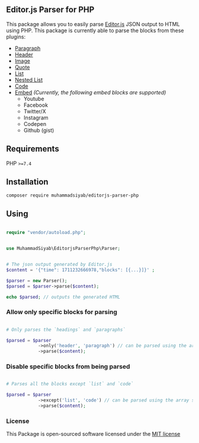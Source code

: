## Editor.js Parser for PHP

This package allows you to easily parse [Editor.js](https://editorjs.io/) JSON output to HTML using PHP. This package is currently able to parse the blocks from these plugins:

- [Paragraph](https://github.com/editor-js/paragraph)
- [Header](https://github.com/editor-js/header)
- [Image](https://github.com/editor-js/image)
- [Quote](https://github.com/editor-js/quote)
- [List](https://github.com/editor-js/list)
- [Nested List](https://github.com/editor-js/nested-list)
- [Code](https://github.com/editor-js/code)
- [Embed](https://github.com/editor-js/embed) _(Currently, the following embed blocks are supported)_
  - Youtube
  - Facebook
  - Twitter/X
  - Instagram
  - Codepen
  - Github (gist)

## Requirements

PHP `>=7.4`

## Installation

    composer require muhammadsiyab/editorjs-parser-php

## Using

```php

require "vendor/autoload.php";


use MuhammadSiyab\EditorjsParserPhp\Parser;


# The json output generated by Editor.js
$content = '{"time": 1711232666978,"blocks": [{...}]}' ;

$parser = new Parser();
$parsed = $parser->parse($content);

echo $parsed; // outputs the generated HTML

```

### Allow only specific blocks for parsing

```php

# Only parses the `headings` and `paragraphs`

$parsed = $parser
            ->only('header', 'paragraph') // can be parsed using the array syntax ['header', 'paragraph']
            ->parse($content);

```

### Disable specific blocks from being parsed

```php

# Parses all the blocks except `list` and `code`

$parsed = $parser
            ->except('list', 'code') // can be parsed using the array syntax ['list', 'code']
            ->parse($content);

```

### License

This Package is open-sourced software licensed under the [MIT license](http://opensource.org/licenses/MIT)

